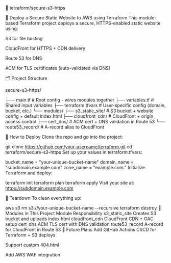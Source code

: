 📁 terraform/secure-s3-https


🔐 Deploy a Secure Static Website to AWS using Terraform
This module-based Terraform project deploys a secure, HTTPS-enabled static website using:

S3 for file hosting

CloudFront for HTTPS + CDN delivery

Route 53 for DNS

ACM for TLS certificates (auto-validated via DNS)

🗂️ Project Structure


secure-s3-https/

├── main.tf              # Root config - wires modules together
├── variables.tf         # Shared input variables
├── terraform.tfvars     # User-specific config (domain, bucket, etc.)
└── modules/
    ├── s3_static_site/       # S3 bucket + website config + default index.html
    ├── cloudfront_cdn/       # CloudFront + origin access control
    ├── cert_dns/             # ACM cert + DNS validation in Route 53
    └── route53_record/       # A-record alias to CloudFront

🚀 How to Deploy
Clone the repo and go into the project:

git clone https://github.com/your-username/terraform.git
cd terraform/secure-s3-https
Set up your values in terraform.tfvars:

bucket_name  = "your-unique-bucket-name"
domain_name  = "subdomain.example.com"
zone_name    = "example.com."
Initialize Terraform and deploy:

terraform init
terraform plan
terraform apply
Visit your site at:
https://subdomain.example.com

🧼 Teardown
To clean everything up:

aws s3 rm s3://your-unique-bucket-name --recursive
terraform destroy
🧱 Modules in This Project
Module	Responsibility
s3_static_site	Creates S3 bucket and uploads index.html
cloudfront_cdn	CloudFront CDN + OAC setup
cert_dns	ACM TLS cert with DNS validation
route53_record	A-record for CloudFront in Route 53
👷 Future Plans
 Add GitHub Actions CI/CD for Terraform + S3 deploys

 Support custom 404.html

 Add AWS WAF integration
